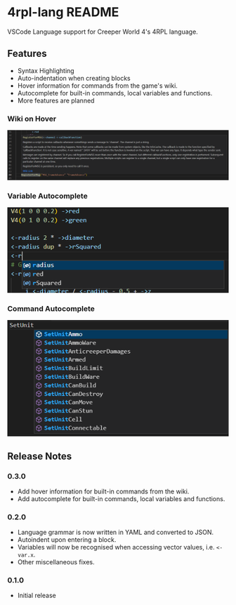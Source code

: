 # 4rpl-lang README

VSCode Language support for Creeper World 4's 4RPL language.

## Features

- Syntax Highlighting
- Auto-indentation when creating blocks
- Hover information for commands from the game's wiki.
- Autocomplete for built-in commands, local variables and functions.
- More features are planned

### Wiki on Hover
![Wiki Hover](./images/wiki-hover.png)

### Variable Autocomplete
![Variable Autocomplete](./images/variable-autocomplete.png)

### Command Autocomplete
![Command Autocomplete](./images/command-autocomplete.png)

## Release Notes

### 0.3.0

- Add hover information for built-in commands from the wiki.
- Add autocomplete for built-in commands, local variables and functions.

### 0.2.0

- Language grammar is now written in YAML and converted to JSON.
- Autoindent upon entering a block.
- Variables will now be recognised when accessing vector values, i.e. `<-var.x`.
- Other miscellaneous fixes.

### 0.1.0

- Initial release